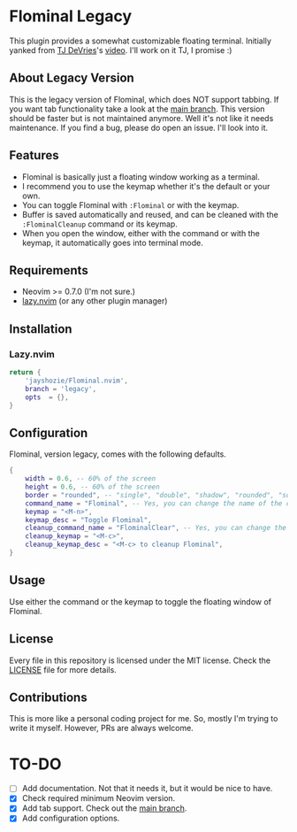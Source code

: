 # Flominal Legacy

This plugin provides a somewhat customizable floating terminal.
Initially yanked from [TJ DeVries](https://github.com/tjdevries)'s 
[video](https://www.youtube.com/watch?v=5PIiKDES_wc).
I'll work on it TJ, I promise :)

## About Legacy Version

This is the legacy version of Flominal, which does NOT support tabbing.
If you want tab functionality take a look at the
[main branch](https://github.com/jayshozie/Flominal.nvim/tree/main).
This version should be faster but is not maintained anymore. Well it's not like
it needs maintenance.
If you find a bug, please do open an issue. I'll look into it.

## Features

- Flominal is basically just a floating window working as a terminal.
- I recommend you to use the keymap whether it's the default or your own.
- You can toggle Flominal with `:Flominal` or with the keymap.
- Buffer is saved automatically and reused, and can be cleaned with the
    `:FlominalCleanup` command or its keymap.
- When you open the window, either with the command or with the keymap, it
    automatically goes into terminal mode.

## Requirements

- Neovim >= 0.7.0 (I'm not sure.)
- [lazy.nvim](https://github.com/folke/lazy.nvim) (or any other plugin manager)

## Installation

### Lazy.nvim

```lua
return {
    'jayshozie/Flominal.nvim',
    branch = 'legacy',
    opts  = {},
}
```

## Configuration

Flominal, version legacy, comes with the following defaults.

```lua
{
    width = 0.6, -- 60% of the screen
    height = 0.6, -- 60% of the screen
    border = "rounded", -- "single", "double", "shadow", "rounded", "solid", or "none"
    command_name = "Flominal", -- Yes, you can change the name of the command.
    keymap = "<M-n>",
    keymap_desc = "Toggle Flominal",
    cleanup_command_name = "FlominalClear", -- Yes, you can change the clear command, too.
    cleanup_keymap = "<M-c>",
    cleanup_keymap_desc = "<M-c> to cleanup Flominal",
}
```

## Usage

Use either the command or the keymap to toggle the floating window of Flominal.

## License

Every file in this repository is licensed under the MIT license. Check the
[LICENSE](LICENSE) file for more details.

## Contributions

This is more like a personal coding project for me.
So, mostly I'm trying to write it myself.
However, PRs are always welcome. 

# TO-DO

- [ ] Add documentation. Not that it needs it, but it would be nice to have.
- [x] Check required minimum Neovim version.
- [x] Add tab support. Check out the
    [main branch](https://github.com/jayshozie/Flominal.nvim/tree/main).
- [x] Add configuration options.
